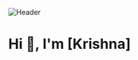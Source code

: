 ![Header](https://user-images.githubusercontent.com/74038190/240304586-d48893bd-0757-481c-8d7e-ba3e163feae7.png)
# Hi 👋, I'm [Krishna]
